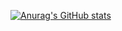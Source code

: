 [![Anurag's GitHub stats](https://github-readme-stats.vercel.app/api?username=xLTJ)](https://github.com/anuraghazra/github-readme-stats)
